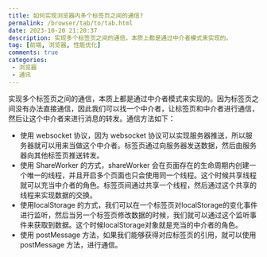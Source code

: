 ```yaml
---
title: 如何实现浏览器内多个标签页之间的通信?
permalink: /browser/tab/to/tab.html
date: 2023-10-20 21:20:37
description: 实现多个标签页之间的通信，本质上都是通过中介者模式来实现的。
tag: [前端, 浏览器, 性能优化]
comments: true
categories: 
 - 浏览器
 - 通讯
---
```


实现多个标签页之间的通信，本质上都是通过中介者模式来实现的。因为标签页之间没有办法直接通信，因此我们可以找一个中介者，让标签页和中介者进行通信，然后让这个中介者来进行消息的转发。通信方法如下：

- 使用 websocket 协议，因为 websocket 协议可以实现服务器推送，所以服务器就可以用来当做这个中介者。标签页通过向服务器发送数据，然后由服务器向其他标签页推送转发。
- 使用 ShareWorker 的方式，shareWorker 会在页面存在的生命周期内创建一个唯一的线程，并且开启多个页面也只会使用同一个线程。这个时候共享线程就可以充当中介者的角色。标签页间通过共享一个线程，然后通过这个共享的线程来实现数据的交换。
- 使用localStorage 的方式，我们可以在一个标签页对localStorage的变化事件进行监听，然后当另一个标签页修改数据的时候，我们就可以通过这个监听事件来获取到数据。这个时候localStorage对象就是充当的中介者的角色。
- 使用 postMessage 方法，如果我们能够获得对应标签页的引用，就可以使用 postMessage 方法，进行通信。